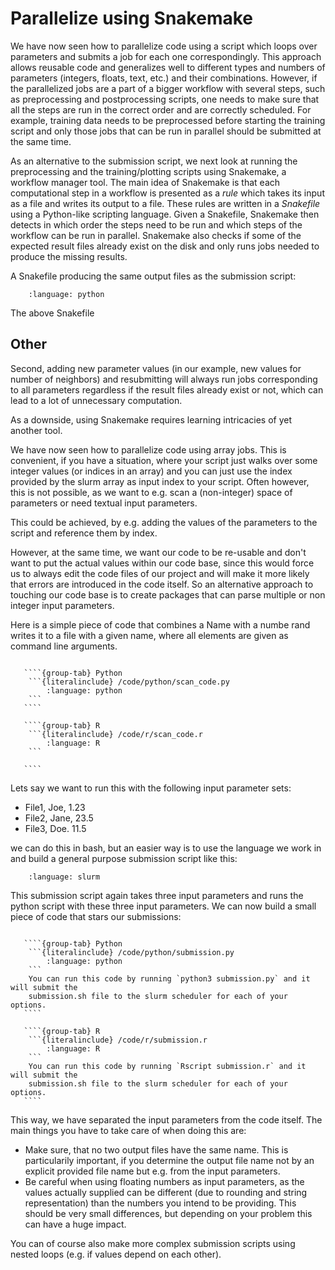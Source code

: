 # Parallelize using Snakemake

We have now seen how to parallelize code using a script which loops over parameters and 
submits a job for each one correspondingly. This approach allows reusable code and generalizes 
well to different types and numbers of parameters (integers, floats, text, etc.)
and their combinations. However, if the parallelized jobs are a part of a bigger workflow 
with several steps, such as preprocessing and postprocessing scripts, one needs to make sure 
that all the steps are run in the correct order and are correctly scheduled. For example, 
training data needs to be preprocessed before starting the training script and only 
those jobs that can be run in parallel should be submitted at the same time. 

As an alternative to the submission script, we next look at running the preprocessing and the 
training/plotting scripts using Snakemake, a workflow manager tool. The main idea of Snakemake 
is that each computational step in a workflow is presented as a _rule_ which takes its input 
as a file and writes its output to a file. These rules are written in a _Snakefile_ using a Python-like scripting language.
Given a Snakefile, Snakemake then detects in which order the steps need to be run and which 
steps of the workflow can be run in parallel. Snakemake also checks if some of the expected 
result files already exist on the disk and only runs jobs needed to produce the missing results. 

A Snakefile producing the same output files as the submission script:

```{literalinclude} /code/snakemake/scikit_example/Snakefile
    :language: python
```

The above Snakefile




## Other

Second, adding new parameter values (in our example, new values for number of neighbors) and resubmitting will 
always run jobs corresponding to all parameters regardless if the result files already exist or not,
which can lead to a lot of unnecessary computation.

As a downside, using Snakemake requires learning intricacies of yet another tool. 



We have now seen how to parallelize code using array jobs. This is convenient, if you have
a situation, where your script just walks over some integer values (or indices in an array)
and you can just use the index provided by the slurm array as input index to your script.
Often however, this is not possible, as we want to e.g. scan a (non-integer) space of parameters or need textual input parameters.

This could be achieved, by e.g. adding the values of the parameters to the script and reference them by index.

However, at the same time, we want our code to be re-usable and don't want to put the
actual values within our code base, since this would force us to always edit the code files
of our project and will make it more likely that errors are introduced in the code itself.
So an alternative approach to touching our code base is to create packages that can parse
multiple or non integer input parameters.

Here is a simple piece of code that combines a Name with a numbe rand writes it to a
file with a given name, where all elements are given as command line arguments.

`````{tabs}

   ````{group-tab} Python
    ```{literalinclude} /code/python/scan_code.py
        :language: python
    ```
   ````

   ````{group-tab} R
    ```{literalinclude} /code/r/scan_code.r
        :language: R
    ```

   ````
`````

Lets say we want to run this with the following input parameter sets:

- File1, Joe, 1.23
- File2, Jane, 23.5
- File3, Doe. 11.5

we can do this in bash, but an easier way is to use the language we work in and build a general purpose submission script like this:

```{literalinclude} /code/slurm/submission.sh
    :language: slurm
```

This submission script again takes three input parameters and runs the python script with
these three input parameters. We can now build a small piece of code that stars our
submissions:

`````{tabs}

   ````{group-tab} Python
    ```{literalinclude} /code/python/submission.py
        :language: python
    ```
    You can run this code by running `python3 submission.py` and it will submit the
    submission.sh file to the slurm scheduler for each of your options.
   ````

   ````{group-tab} R
    ```{literalinclude} /code/r/submission.r
        :language: R
    ```
    You can run this code by running `Rscript submission.r` and it will submit the
    submission.sh file to the slurm scheduler for each of your options.
   ````
`````

This way, we have separated the input parameters from the code itself.
The main things you have to take care of when doing this are:

- Make sure, that no two output files have the same name. This is particularily important, if you determine the output file name not by an explicit provided file name but e.g. from the input parameters.
- Be careful when using floating numbers as input parameters, as the values actually supplied can be different (due to rounding and string representation) than the numbers you intend to be providing. This should be very small differences, but depending on your problem this can have a huge impact.

You can of course also make more complex submission scripts using nested loops (e.g. if values depend on each other).
